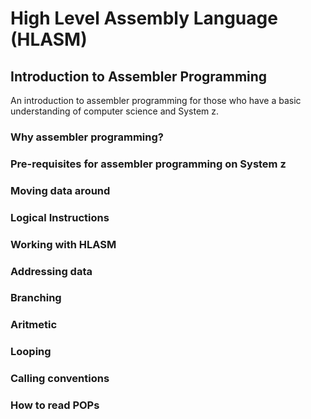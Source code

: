 # High Level Assembly Language (HLASM)

## Introduction to Assembler Programming
An introduction to assembler programming for those who have a basic understanding of computer science and System z.

### Why assembler programming?


### Pre-requisites for assembler programming on System z


### Moving data around


### Logical Instructions


### Working with HLASM


### Addressing data


### Branching


### Aritmetic


### Looping


### Calling conventions


### How to read POPs

